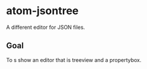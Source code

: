 # atom-jsontree
A different editor for JSON files.

## Goal


To s show an editor that is treeview and a propertybox.
